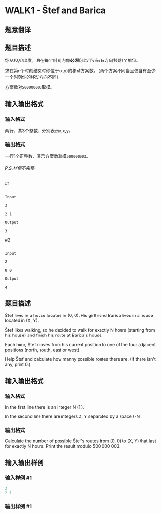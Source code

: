 # WALK1 - Štef and Barica

## 题意翻译

## 题目描述

你从(0,0)出发，且在每个时刻内你**必须**向上/下/左/右方向移动1个单位。

求在第n个时刻结束时你位于(x,y)的移动方案数。（两个方案不同当且仅当有至少一个时刻你的移动方向不同）

方案数对```500000003```取模。

## 输入输出格式

### 输入格式

两行，共3个整数，分别表示n,x,y。

### 输出格式

一行1个正整数，表示方案数取模```500000003```。

###### P.S.样例不完整

#1

```

Input

3

2 1

Output

3

```

#2

```

Input

2

0 0

Output

4

```

## 题目描述

Štef lives in a house located in (0, 0). His girlfriend Barica lives in a house located in (X, Y).

Štef likes walking, so he decided to walk for exactly N hours (starting from his house) and finish his route at Barica's house.

Each hour, Štef moves from his current position to one of the four adjacent positions (north, south, east or west).

Help Štef and calculate how manny possible routes there are. (If there isn't any, print 0.)

## 输入输出格式

### 输入格式

In the first line there is an integer N (1 ).

In the second line there are integers X, Y separated by a space (-N

### 输出格式

Calculate the number of possible Štef's routes from (0, 0) to (X, Y) that last for exactly N hours. Print the result modulo 500 000 003.

## 输入输出样例

### 输入样例 #1

```cpp
3
2 1
```


### 输出样例 #1

```cpp

```
